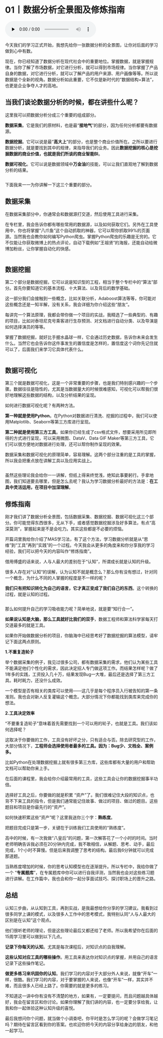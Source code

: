 # 01丨数据分析全景图及修炼指南

<audio id="audio" title="01丨数据分析全景图及修炼指南" controls="" preload="none"><source id="mp3" src="https://static001.geekbang.org/resource/audio/af/41/af26f7ef28052417304d5cde188cef41.mp3"></audio>

今天我们的学习正式开始，我想先给你一张数据分析的全景图，让你对后面的学习做到心中有数。

现在，你已经知道了数据分析在现代社会中的重要地位。掌握数据，就是掌握规律。当你了解了市场数据，对它进行分析，就可以得到市场规律。当你掌握了产品自身的数据，对它进行分析，就可以了解产品的用户来源、用户画像等等。所以说数据是个全新的视角。数据分析如此重要，它不仅是新时代的“数据结构+算法”，也更是企业争夺人才的高地。

## 当我们谈论数据分析的时候，都在讲些什么呢？

这里我可以把数据分析分成三个重要的组成部分。


**数据采集**。它是我们的原材料，也是最“**接地气**”的部分，因为任何分析都要有数据源。


**数据挖掘**。它可以说是最“**高大上**”的部分，也是整个商业价值所在。之所以要进行数据分析，就是要找到其中的规律，来指导我们的业务。因此**数据挖掘的核心是挖掘数据的商业价值，也就是我们所谈的商业智能BI**。


**数据可视化**。它可以说是数据领域中**万金油**的技能，可以让我们直观地了解到数据分析的结果。


<img src="https://static001.geekbang.org/resource/image/58/68/58a51714cf4fec4ee8f4f66fdb6a5d68.jpg" alt="">

下面我来一一为你讲解一下这三个重要的部分。

## 数据采集

在数据采集部分中，你通常会和数据源打交道，然后使用工具进行采集。

在专栏里，我会告诉你都有哪些常用的数据源，以及如何获取它们。另外在工具使用中，你也将掌握“八爪鱼”这个自动抓取的神器，它可以帮你抓取99%的页面源。当然我也会教你如何编写Python爬虫。掌握Python爬虫的乐趣是无穷的。它不仅能让你获取微博上的热点评论，自动下载例如“王祖贤”的海报，还能自动给微博加粉丝，让你掌握自动化的快感。

<img src="https://static001.geekbang.org/resource/image/80/c9/802ba8473014eba2b4431c85a77336c9.jpg" alt="">

## 数据挖掘

第二个部分是数据挖掘，它可以说是知识型的工程，相当于整个专栏中的“算法”部分。首先你要知道它的基本流程、十大算法、以及背后的数学基础。

这一部分我们会接触到一些概念，比如关联分析，Adaboost算法等等，你可能对这些概念还是一知半解，没有关系，我会详细为你介绍这些“朋友”。

每讲完一个算法原理，我都会带你做一个项目的实战，我精选了一些典型的、有趣的项目，比如对泰坦尼克号乘客进行生存预测、对文档进行自动分类、以及导演是如何选择演员的等等。

掌握了数据挖掘，就好比手握水晶球一样，它会通过历史数据，告诉你未来会发生什么。当然它也会告诉你这件事发生的置信度是怎样的，置信度这个词你先记住就可以了，后面我们来学习它具体代表什么。

<img src="https://static001.geekbang.org/resource/image/12/a3/1267e0d928f16f4a33b62478e909e9a3.jpg" alt="">

## 数据可视化

第三个就是数据可视化，这是一个非常重要的步骤，也是我们特别感兴趣的一个步骤。数据往往是隐性的，尤其是当数据量大的时候很难感知，可视化可以帮我们很好地理解这些数据的结构，以及分析结果的呈现。

如何进行数据可视化呢？有两种方法。

**第一种就是使用Python**。在Python对数据进行清洗、挖掘的过程中，我们可以使用Matplotlib、Seaborn等第三方库进行呈现。

**第二种就是使用第三方工具**。如果你已经生成了csv格式文件，想要采用所见即所得的方式进行呈现，可以采用微图、DataV、Data GIF Maker等第三方工具，它们可以很方便地对数据进行处理，还可以帮你制作呈现的效果。

数据采集和数据可视化的原理简单，容易理解。这两个部分注重的是工具的掌握，所以我会把重点放在讲解工具以及应用实战上。

<img src="https://static001.geekbang.org/resource/image/c2/af/c2febe187b3c27b1965c765ea50236af.jpg" alt="">

虽然这些理论我会给你一一讲解，但纸上得来终觉浅，绝知此事要躬行。手拿地图，我们知道要去哪里，但是怎么去呢？我认为学习数据分析最好的方法是：**在工具中灵活运用，在项目中加深理解**。

## 修炼指南

刚才我们讲了数据分析全景图，包括数据采集、数据挖掘、数据可视化这三个部分。你可能觉得东西很多，无从下手，或者感觉数据挖掘涉及好多算法，有点“高深莫测”，掌握起来是不是会吃力。其实这些都是不必要的烦恼。

开篇词里我给你介绍了MAS学习法，有了这个方法，学习数据分析就是从“思维”到“工具”再到“实践”的一个过程。今天我会从更多的角度来和你分享我的学习经验，我们可以把今天的内容叫作“修炼指南”。

借用傅盛的话来说，人与人最大的差别在于“认知”，所谓成长就是认知的升级。

很多人存在对“认知“的误解，认为认知不就是概念么？那么你有没有想过，针对同一个概念，为什么不同的人掌握的程度是不一样的呢？

**我们只有把知识转化为自己的语言，它才真正变成了我们自己的东西**。这个转换的过程，就是认知的过程。

<img src="https://static001.geekbang.org/resource/image/13/8c/1395ed64eca6bbd6dc2a413d0f1f7c8c.jpg" alt="">

那么如何提升自己的学习吸收能力呢？简单地说，就是要“知行合一”。

**如果说认知是大脑，那么工具就好比我们的双手**，数据工程师和算法科学家每天打交道最多的就是工具。

如果你开始做数据分析的项目，你脑海中已经思考好了数据挖掘的算法模型，请牢记下面这两点原则。

**1.不重复造轮子**

举个数据采集的例子，我见过很多公司，都有数据采集的需求，他们认为某些工具不能满足他们个性化的需求，因此决定招人专门做这项工作。而结果怎样呢？做了1年多的实践，工资投入几十万，结果发现Bug一大堆，最后还是选择了第三方工具。耗时耗力，还没什么成效。

一个模型是否有相关的类库可以使用——这几乎是每个程序员入行被告知的第一条准则。我也会对新人反复灌输这个概念。大部分情况下你都能找到类库来完成你的想法。

**2.工具决定效率**

“不要重复造轮子”意味着首先需要找到一个可以用的轮子，也就是工具。我们该如何选择呢？

这取决于你要做的工作，工具没有好坏之分，只有适合与否。除去研究型的工作，大部分情况下，**工程师会选择使用者最多的工具。因为：Bug少、文档全、案例多。**

比如Python在处理数据挖掘上就有很多第三方库，这些库都有大量的用户和帮助文档可以帮助你来上手。

在后面的课程里，我会给你介绍最常用的工具，这些工具会让你的数据挖掘事半功倍。

选择好工具之后，你要做的就是积累 “资产”了。我们很难记住大段的知识点，也背不下来工具的指令，但是我们通常能记住故事、做过的项目、做过的题目。这些题目和项目是你最先行的“资产”。

如何快速积累这些“资产”呢？这里我送你三个字：**熟练度**。

把题目完成只是第一步，关键在于训练我们工具使用的“熟练度”。

高中的时候，有一次我做“八皇后”的问题，第一次解答花了一个小时的时间。当时老师明确告诉我必须在20分钟内完成，我不敢相信，从解题、思考、动手，最后完成，1个小时不算慢。但是后来我调整了思考的结构。最后我6分钟就可以完成那道题。

当熟练度增加的时候，你的思考认知模型也在逐渐提升。所以专栏中，我给你做了一个 “**专属题库**”，在专属题库中你可以进行自我评测，当然我也会对这些练习题进行讲解。在工作篇中，我也会和你一起分享面试技巧、探讨职场上的晋升之路。

## 总结

认知三步曲，从认知到工具，再到实战，是我最想给你分享的学习建议。我看到过很多同学上课的模式，以及很多人工作中的思考模式，我特别认同“人与人最大的区别是在认知”这个观点。

他们很听老师的理论，但是这些理论最后又都还给了老师。所以我希望你在后面的15周学习里可以做到以下几点。


**记录下你每天的认知**。尤其是每次课程后，对知识点的自我理解。


**这些认知对应工具的哪些操作**。用工具来表达你对知识点的掌握，并用自己的语言记录下这些操作笔记。


**做更多练习来巩固你的认知**。我们学习的内容对于大部分外人来说，就像“开车”一样，很酷。我们学习的内容，对于要掌握的人来说，也像“开车”一样，其实并不难，而且很多人已经上路了。你需要的就是更多的练习。


不知道这一讲中你有没有不清楚的地方，如果有，一定要提问，而且问题越具体越好，我会在留言区和你讨论。如果你理解了我们讲的内容，也一定要分享给我，让我和你一起体验这种认知升级的喜悦。

最后我想问你个问题，就当做个小调查吧，你平时是怎么学习的呢？会做学习笔记吗？期待在留言区看到你的答案。也欢迎你把今天的内容分享给身边的朋友，和他一起学习。


